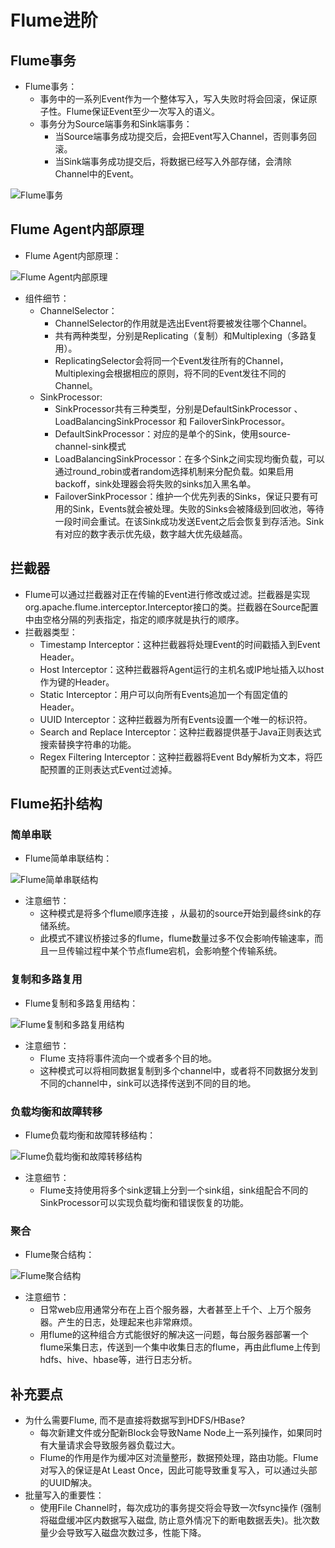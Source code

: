 # Flume进阶

## Flume事务

  - Flume事务：
    - 事务中的一系列Event作为一个整体写入，写入失败时将会回滚，保证原子性。Flume保证Event至少一次写入的语义。
    - 事务分为Source端事务和Sink端事务：
      - 当Source端事务成功提交后，会把Event写入Channel，否则事务回滚。
      - 当Sink端事务成功提交后，将数据已经写入外部存储，会清除Channel中的Event。
  
  ![Flume事务](./图片/Flume事务.PNG)
  
## Flume Agent内部原理

  - Flume Agent内部原理：
  
  ![Flume Agent内部原理](./图片/FlumeAgent内部原理.PNG)
  
  - 组件细节：
    - ChannelSelector：
      - ChannelSelector的作用就是选出Event将要被发往哪个Channel。
      - 共有两种类型，分别是Replicating（复制）和Multiplexing（多路复用）。
      - ReplicatingSelector会将同一个Event发往所有的Channel，Multiplexing会根据相应的原则，将不同的Event发往不同的Channel。
    - SinkProcessor:
      - SinkProcessor共有三种类型，分别是DefaultSinkProcessor 、LoadBalancingSinkProcessor 和 FailoverSinkProcessor。
      - DefaultSinkProcessor：对应的是单个的Sink，使用source-channel-sink模式
      - LoadBalancingSinkProcessor：在多个Sink之间实现均衡负载，可以通过round_robin或者random选择机制来分配负载。如果启用backoff，sink处理器会将失败的sinks加入黑名单。
      - FailoverSinkProcessor：维护一个优先列表的Sinks，保证只要有可用的Sink，Events就会被处理。失败的Sinks会被降级到回收池，等待一段时间会重试。在该Sink成功发送Event之后会恢复到存活池。Sink有对应的数字表示优先级，数字越大优先级越高。
    
## 拦截器

  - Flume可以通过拦截器对正在传输的Event进行修改或过滤。拦截器是实现org.apache.flume.interceptor.Interceptor接口的类。拦截器在Source配置中由空格分隔的列表指定，指定的顺序就是执行的顺序。
  - 拦截器类型：
    - Timestamp Interceptor：这种拦截器将处理Event的时间戳插入到Event Header。
    - Host Interceptor：这种拦截器将Agent运行的主机名或IP地址插入以host作为键的Header。
    - Static Interceptor：用户可以向所有Events追加一个有固定值的Header。
    - UUID Interceptor：这种拦截器为所有Events设置一个唯一的标识符。
    - Search and Replace Interceptor：这种拦截器提供基于Java正则表达式搜索替换字符串的功能。
    - Regex Filtering Interceptor：这种拦截器将Event Bdy解析为文本，将匹配预置的正则表达式Event过滤掉。
    
## Flume拓扑结构

### 简单串联

  - Flume简单串联结构：
  
  ![Flume简单串联结构](./图片/Flume简单串联结构.PNG)
  
  - 注意细节：
    - 这种模式是将多个flume顺序连接 ，从最初的source开始到最终sink的存储系统。
    - 此模式不建议桥接过多的flume，flume数量过多不仅会影响传输速率，而且一旦传输过程中某个节点flume宕机，会影响整个传输系统。
    
### 复制和多路复用

  - Flume复制和多路复用结构：
  
  ![Flume复制和多路复用结构](./图片/Flume复制和多路复用结构.PNG)
  
  - 注意细节：
    - Flume 支持将事件流向一个或者多个目的地。
    - 这种模式可以将相同数据复制到多个channel中，或者将不同数据分发到不同的channel中，sink可以选择传送到不同的目的地。
    
### 负载均衡和故障转移

  - Flume负载均衡和故障转移结构：
  
  ![Flume负载均衡和故障转移结构](./图片/Flume负载均衡和故障转移结构.PNG)
  
  - 注意细节：
    - Flume支持使用将多个sink逻辑上分到一个sink组，sink组配合不同的SinkProcessor可以实现负载均衡和错误恢复的功能。
  
### 聚合

  - Flume聚合结构：
  
  ![Flume聚合结构](./图片/Flume聚合结构.PNG)
  
  - 注意细节：
    - 日常web应用通常分布在上百个服务器，大者甚至上千个、上万个服务器。产生的日志，处理起来也非常麻烦。
    - 用flume的这种组合方式能很好的解决这一问题，每台服务器部署一个flume采集日志，传送到一个集中收集日志的flume，再由此flume上传到hdfs、hive、hbase等，进行日志分析。
    
## 补充要点

  - 为什么需要Flume, 而不是直接将数据写到HDFS/HBase?
    - 每次新建文件或分配新Block会导致Name Node上一系列操作，如果同时有大量请求会导致服务器负载过大。
    - Flume的作用是作为缓冲区对流量整形，数据预处理，路由功能。Flume对写入的保证是At Least Once，因此可能导致重复写入，可以通过头部的UUID解决。
  - 批量写入的重要性：
    - 使用File Channel时，每次成功的事务提交将会导致一次fsync操作 (强制将磁盘缓冲区内数据写入磁盘, 防止意外情况下的断电数据丢失)。批次数量少会导致写入磁盘次数过多，性能下降。
  
  
